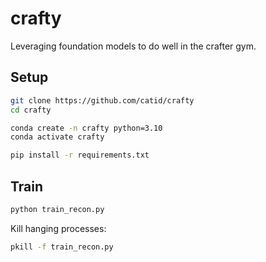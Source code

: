 # crafty

Leveraging foundation models to do well in the crafter gym.

## Setup

```bash
git clone https://github.com/catid/crafty
cd crafty

conda create -n crafty python=3.10
conda activate crafty

pip install -r requirements.txt
```

## Train

```bash
python train_recon.py
```

Kill hanging processes:

```bash
pkill -f train_recon.py
```
